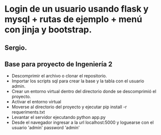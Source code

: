 # Login de un usuario usando flask y mysql + rutas de ejemplo + menú con jinja y bootstrap.
## Sergio.
## Base para proyecto de Ingeniería 2

- Descomprimir el archivo o clonar el repositorio.
- Importar los scripts sql para crear la base y la tabla con el usuario admin.
- Crear un entorno virtual dentro del directorio donde se descomprimió el proyecto.
- Activar el entorno virtual
- Moverse al directorio del proyecto y ejecutar pip install -r requeriments.txt
- Levantar el servidor ejecutando python app.py
- Desde el navegador ingresar a la url localhost:5000 y loguearse con el usuario 'admin' password 'admin'
